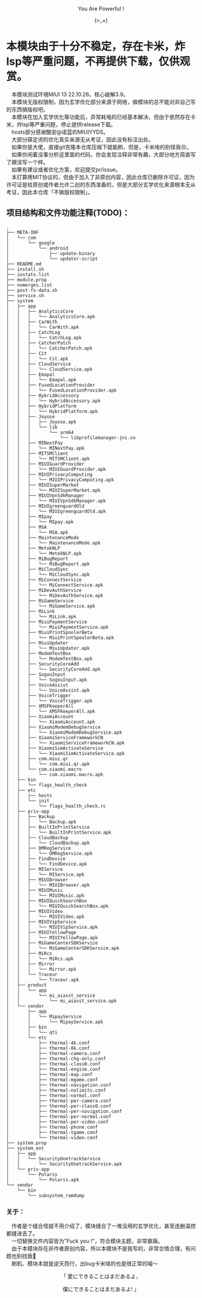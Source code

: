 <p align="center">You Are Powerful !</p>        
<p align="center">(>_×)</p> 

# 本模块由于十分不稳定，存在卡米，炸lsp等严重问题，不再提供下载，仅供观赏。            
&emsp;本模块测试环境MIUI 13 22.10.26，核心破解3.9。            
&emsp;本模块无版权限制，因为玄学优化部分来源于网络，做模块的总不能对非自己写的东西搞版权吧。             
&emsp;本模块在加入玄学优化等功能后，异常耗电的已经基本解决，但由于依然存在卡米，炸lsp等严重问题，停止提供release下载。        
&emsp;hosts部分感谢酷安@诺蓝的MIUIYYDS。           
&emsp;大部分薛定谔的优化真实来源无从考证，因此没有标注出处。          
&emsp;如果你是大佬，直接git克隆本仓库压缩下就能刷，但是，卡米啥的别怪我😣。           
&emsp;如果你闲着没事分析这里面的代码，你会发现注释非常有趣，大部分地方简直写了跟没写一个样。         
&emsp;如果有建议或者优化方案，欢迎提交pr/issue。              
&emsp;本打算用MIT协议的，但由于加入了非原创内容，因此仓库已删除许可证，因为许可证是给原创或作者允许二创的东西准备的，但是大部分玄学优化来源根本无从考证，因此本仓库「不做版权限制」。            
## 项目结构和文件功能注释(TODO)：        
```text
.
├── META-INF
│   └── com
│       └── google
│           └── android
│               ├── update-binary
│               └── updater-script
├── README.md
├── install.sh
├── iostats.list
├── module.prop
├── nomerges.list
├── post-fs-data.sh
├── service.sh
├── system
│   ├── app
│   │   ├── AnalyticsCore
│   │   │   └── AnalyticsCore.apk
│   │   ├── CarWith
│   │   │   └── CarWith.apk
│   │   ├── CatchLog
│   │   │   └── CatchLog.apk
│   │   ├── CatcherPatch
│   │   │   └── CatcherPatch.apk
│   │   ├── Cit
│   │   │   └── Cit.apk
│   │   ├── CloudService
│   │   │   └── CloudService.apk
│   │   ├── Emapal
│   │   │   └── Emapal.apk
│   │   ├── FusedLocationProvider
│   │   │   └── FusedLocationProvider.apk
│   │   ├── HybridAccessory
│   │   │   └── HybridAccessory.apk
│   │   ├── HybridPlatform
│   │   │   └── HybridPlatform.apk
│   │   ├── Joyose
│   │   │   ├── Joyose.apk
│   │   │   └── lib
│   │   │       └── arm64
│   │   │           └── libprofilemanager-jni.so
│   │   ├── MINextPay
│   │   │   └── MINextPay.apk
│   │   ├── MITSMClient
│   │   │   └── MITSMClient.apk
│   │   ├── MIUIGuardProvider
│   │   │   └── MIUIGuardProvider.apk
│   │   ├── MIUIPrivacyComputing
│   │   │   └── MIUIPrivacyComputing.apk
│   │   ├── MIUISuperMarket
│   │   │   └── MIUISuperMarket.apk
│   │   ├── MIUIVpnSdkManager
│   │   │   └── MIUIVpnSdkManager.apk
│   │   ├── MIUIgreenguardOld
│   │   │   └── MIUIgreenguardOld.apk
│   │   ├── MIpay
│   │   │   └── MIpay.apk
│   │   ├── MSA
│   │   │   └── MSA.apk
│   │   ├── MaintenanceMode
│   │   │   └── MaintenanceMode.apk
│   │   ├── MetokNLP
│   │   │   └── MetokNLP.apk
│   │   ├── MiBugReport
│   │   │   └── MiBugReport.apk
│   │   ├── MiCloudSync
│   │   │   └── MiCloudSync.apk
│   │   ├── MiConnectService
│   │   │   └── MiConnectService.apk
│   │   ├── MiDevAuthService
│   │   │   └── MiDevAuthService.apk
│   │   ├── MiGameService
│   │   │   └── MiGameService.apk
│   │   ├── MiLink
│   │   │   └── MiLink.apk
│   │   ├── MiuiPaymentService
│   │   │   └── MiuiPaymentService.apk
│   │   ├── MiuiPrintSpoolerBeta
│   │   │   └── MiuiPrintSpoolerBeta.apk
│   │   ├── MiuiUpdater
│   │   │   └── MiuiUpdater.apk
│   │   ├── ModemTestBox
│   │   │   └── ModemTestBox.apk
│   │   ├── SecurityCoreAdd
│   │   │   └── SecurityCoreAdd.apk
│   │   ├── SogouInput
│   │   │   └── SogouInput.apk
│   │   ├── VoiceAssist
│   │   │   └── VoiceAssist.apk
│   │   ├── VoiceTrigger
│   │   │   └── VoiceTrigger.apk
│   │   ├── XMSFKeeperAll
│   │   │   └── XMSFKeeperAll.apk
│   │   ├── XiaomiAccount
│   │   │   └── XiaomiAccount.apk
│   │   ├── XiaomiModemDebugService
│   │   │   └── XiaomiModemDebugService.apk
│   │   ├── XiaomiServiceFrameworkCN
│   │   │   └── XiaomiServiceFrameworkCN.apk
│   │   ├── XiaomiSimActivateService
│   │   │   └── XiaomiSimActivateService.apk
│   │   ├── com.miui.qr
│   │   │   └── com.miui.qr.apk
│   │   └── com.xiaomi.macro
│   │       └── com.xiaomi.macro.apk
│   ├── bin
│   │   └── flags_health_check
│   ├── etc
│   │   ├── hosts
│   │   └── init
│   │       └── flags_health_check.rc
│   ├── priv-app
│   │   ├── Backup
│   │   │   └── Backup.apk
│   │   ├── BuiltInPrintService
│   │   │   └── BuiltInPrintService.apk
│   │   ├── CloudBackup
│   │   │   └── CloudBackup.apk
│   │   ├── DMRegService
│   │   │   └── DMRegService.apk
│   │   ├── FindDevice
│   │   │   └── FindDevice.apk
│   │   ├── MIService
│   │   │   └── MIService.apk
│   │   ├── MIUIBrowser
│   │   │   └── MIUIBrowser.apk
│   │   ├── MIUIMusic
│   │   │   └── MIUIMusic.apk
│   │   ├── MIUIQuickSearchBox
│   │   │   └── MIUIQuickSearchBox.apk
│   │   ├── MIUIVideo
│   │   │   └── MIUIVideo.apk
│   │   ├── MIUIVipService
│   │   │   └── MIUIVipService.apk
│   │   ├── MIUIYellowPage
│   │   │   └── MIUIYellowPage.apk
│   │   ├── MiGameCenterSDKService
│   │   │   └── MiGameCenterSDKService.apk
│   │   ├── MiRcs
│   │   │   └── MiRcs.apk
│   │   ├── Mirror
│   │   │   └── Mirror.apk
│   │   └── Traceur
│   │       └── Traceur.apk
│   ├── product
│   │   └── app
│   │       └── mi_aiasst_service
│   │           └── mi_aiasst_service.apk
│   └── vendor
│       ├── app
│       │   └── MipayService
│       │       └── MipayService.apk
│       ├── bin
│       │   └── qti
│       └── etc
│           ├── thermal-4k.conf
│           ├── thermal-8k.conf
│           ├── thermal-camera.conf
│           ├── thermal-chg-only.conf
│           ├── thermal-class0.conf
│           ├── thermal-engine.conf
│           ├── thermal-map.conf
│           ├── thermal-mgame.conf
│           ├── thermal-navigation.conf
│           ├── thermal-nolimits.conf
│           ├── thermal-normal.conf
│           ├── thermal-per-camera.conf
│           ├── thermal-per-class0.conf
│           ├── thermal-per-navigation.conf
│           ├── thermal-per-normal.conf
│           ├── thermal-per-video.conf
│           ├── thermal-phone.conf
│           ├── thermal-tgame.conf
│           └── thermal-video.conf
├── system.prop
├── system_ext
│   ├── app
│   │   └── SecurityOnetrackService
│   │       └── SecurityOnetrackService.apk
│   └── priv-app
│       └── Polaris
│           └── Polaris.apk
└── vendor
    └── bin
        └── subsystem_ramdump
```
### 关于：         
&emsp;作者是个缝合怪就不用介绍了，模块缝合了一堆没用的玄学优化，甚至连删温控都缝进去了。         
&emsp;一切替换文件内容皆为"Fuck you !"，符合模块主题，非常暴躁。        
&emsp;由于本模块存在非作者原创内容，所以本模块不是我写的，非常合情合理，有问题也别找我👻             
&emsp;刷机、模块本就是逆天而行，出bug卡米啥的也是很正常的喵～         

<p align="center">「  愛にできることはまだあるよ，</p>              
<p align="center">    僕にできることはまだあるよ! 」</p>        
